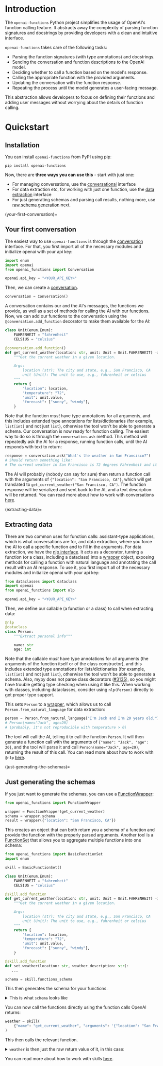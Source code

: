 # Introduction

The `openai-functions` Python project simplifies the usage of OpenAI's function calling feature. It abstracts away the complexity of parsing function signatures and docstrings by providing developers with a clean and intuitive interface.

`openai-functions` takes care of the following tasks:

- Parsing the function signatures (with type annotations) and docstrings.
- Sending the conversation and function descriptions to the OpenAI model.
- Deciding whether to call a function based on the model's response.
- Calling the appropriate function with the provided arguments.
- Updating the conversation with the function response.
- Repeating the process until the model generates a user-facing message.

This abstraction allows developers to focus on defining their functions and adding user messages without worrying about the details of function calling.

# Quickstart

## Installation

You can install `openai-functions` from PyPI using pip:

```
pip install openai-functions
```

Now, there are **three ways you can use this** - start with just one:

- For managing conversations, use the [conversational](#your-first-conversation) interface
- For data extraction etc, for working with just one function, use the [data extraction](extracting-data) interface
- For just generating schemas and parsing call results, nothing more, use [raw schema generation](just-generating-the-schemas) next.

(your-first-conversation)=
## Your first conversation

The easiest way to use `openai-functions` is through the [conversation](conversation) interface. For that, you first import all of the necessary modules and initialize openai with your api key:

```python
import enum
import openai
from openai_functions import Conversation

openai.api_key = "<YOUR_API_KEY>"
```

Then, we can create a [conversation](openai_functions.Conversation).

```python
conversation = Conversation()
```

A conversation contains our and the AI's messages, the functions we provide, as well as a set of methods for calling the AI with our functions. Now, we can add our functions to the conversation using the `@conversation.add_function` decorator to make them available for the AI:

```python
class Unit(enum.Enum):
    FAHRENHEIT = "fahrenheit"
    CELSIUS = "celsius"

@conversation.add_function()
def get_current_weather(location: str, unit: Unit = Unit.FAHRENHEIT) -> dict:
    """Get the current weather in a given location.

    Args:
        location (str): The city and state, e.g., San Francisco, CA
        unit (Unit): The unit to use, e.g., fahrenheit or celsius
    """
    return {
        "location": location,
        "temperature": "72",
        "unit": unit.value,
        "forecast": ["sunny", "windy"],
    }
```

Note that the function _must_ have type annotations for all arguments, and this includes extended type annotations for lists/dictionaries (for example, `list[int]` and not just `list`), otherwise the tool won't be able to generate a schema. Our conversation is now ready for function calling. The easiest way to do so is through the `conversation.ask` method. This method will repeatedly ask the AI for a response, running function calls, until the AI responds with text to return:

```python
response = conversation.ask("What's the weather in San Francisco?")
# Should return something like:
# The current weather in San Francisco is 72 degrees Fahrenheit and it is sunny and windy.
```

The AI will probably (nobody can say for sure) then return a function call with the arguments of `{"location": "San Francisco, CA"}`, which will get translated to `get_current_weather("San Francisco, CA")`. The function response will be serialized and sent back to the AI, and a text description will be returned. You can read more about how to work with conversations [here](conversation).

(extracting-data)=
## Extracting data

There are two common uses for function calls: assistant-type applications, which is what conversations are for, and data extraction, where you force the AI to call a specific function and to fill in the arguments. For data extraction, we have the [nlp interface](nlp_interface). It acts as a decorator, turning a function (or a class, including a dataclass) into a [wrapper](openai_functions.Wrapper) object, exposing methods for calling a function with natural language and annotating the call result with an AI response. To use it, you first import all of the necessary modules and initialize openai with your api key:

```python
from dataclasses import dataclass
import openai
from openai_functions import nlp

openai.api_key = "<YOUR_API_KEY>"
```

Then, we define our callable (a function or a class) to call when extracting data:

```python
@nlp
@dataclass
class Person:
    """Extract personal info"""

    name: str
    age: int
```

Note that the callable _must_ have type annotations for all arguments (the arguments of the function itself or of the class constructor), and this includes extended type annotations for lists/dictionaries (for example, `list[int]` and not just `list`), otherwise the tool won't be able to generate a schema. Also, mypy does not parse class decorators ([#3135](https://github.com/python/mypy/issues/3135)), so you might have trouble getting type checking when using it like this. When working with classes, including dataclasses, consider using `nlp(Person)` directly to get proper type support.

This sets `Person` to a [wrapper](openai_functions.Wrapper), which allows us to call `Person.from_natural_language` for data extraction:

```python
person = Person.from_natural_language("I'm Jack and I'm 20 years old.")
# Person(name="Jack", age=20)
# (probably, it's not reproducible with temperature > 0)
```

The tool will call the AI, telling it to call the function `Person`. It will then generate a function call with the arguments of `{"name": "Jack", "age": 20}`, and the tool will parse it and call `Person(name="Jack", age=20)`, returning the result of this call. You can read more about how to work with `@nlp` [here](nlp_interface).

(just-generating-the-schemas)=
## Just generating the schemas

If you just want to generate the schemas, you can use a [FunctionWrapper](openai_functions.FunctionWrapper):

```python
from openai_functions import FunctionWrapper

wrapper = FunctionWrapper(get_current_weather)
schema = wrapper.schema
result = wrapper({"location": "San Francisco, CA"})
```

This creates an object that can both return you a schema of a function and provide the function with the properly parsed arguments. Another tool is a [FunctionSet](openai_functions.BasicFunctionSet) that allows you to aggregate multiple functions into one schema:

```python
from openai_functions import BasicFunctionSet
import enum

skill = BasicFunctionSet()

class Unit(enum.Enum):
    FAHRENHEIT = "fahrenheit"
    CELSIUS = "celsius"

@skill.add_function
def get_current_weather(location: str, unit: Unit = Unit.FAHRENHEIT) -> dict:
    """Get the current weather in a given location.

    Args:
        location (str): The city and state, e.g., San Francisco, CA
        unit (Unit): The unit to use, e.g., fahrenheit or celsius
    """
    return {
        "location": location,
        "temperature": "72",
        "unit": unit.value,
        "forecast": ["sunny", "windy"],
    }

@skill.add_function
def set_weather(location: str, weather_description: str):
   ...

schema = skill.functions_schema
```

This then generates the schema for your functions.<details><summary>This is what `schema` looks like</summary>

```json
[
  {
    "name": "get_current_weather",
    "parameters": {
      "type": "object",
      "properties": {
        "location": {
          "type": "string",
          "description": "The city and state, e.g., San Francisco, CA"
        },
        "unit": {
          "type": "string",
          "enum": ["FAHRENHEIT", "CELSIUS"],
          "description": "The unit to use, e.g., fahrenheit or celsius"
        }
      },
      "required": ["location"]
    },
    "description": "Get the current weather in a given location."
  },
  {
    "name": "set_weather",
    "parameters": {
      "type": "object",
      "properties": {
        "location": {
          "type": "string"
        },
        "weather_description": {
          "type": "string"
        }
      },
      "required": ["location", "weather_description"]
    }
  }
]
```

</details>

You can now call the functions directly using the function calls OpenAI returns:

```python
weather = skill(
    {"name": "get_current_weather", "arguments": '{"location": "San Francisco, CA"}'}
)
```

This then calls the relevant function.<details><summary>`weather` is then just the raw return value of it, in this case:</summary>

```json
{
  "location": "San Francisco, CA",
  "temperature": "72",
  "unit": "fahrenheit",
  "forecast": ["sunny", "windy"]
}
```

</details>

You can read more about how to work with skills [here](skills).
